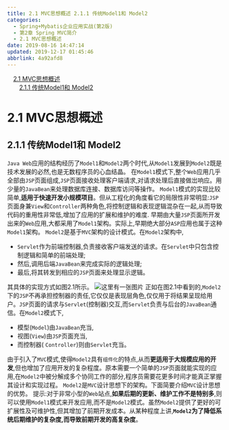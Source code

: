 ```yaml
---
title: 2.1 MVC思想概述 2.1.1 传统Model1和 Model2
categories: 
  - Spring+Mybatis企业应用实战(第2版)
  - 第2章 Spring MVC简介
  - 2.1 MVC思想概述
date: 2019-08-16 14:47:14
updated: 2019-12-17 01:45:46
abbrlink: 4a92afd8
---
```

<div id='my_toc'><a href="/JavaReadingNotes/4a92afd8/#2.1-MVC思想概述" class="header_1">2.1 MVC思想概述</a><br><a href="/JavaReadingNotes/4a92afd8/#2.1.1-传统Model1和-Model2" class="header_2">2.1.1 传统Model1和 Model2</a><br></div>
<style>
    .header_1{
        margin-left: 1em;
    }
    .header_2{
        margin-left: 2em;
    }
    .header_3{
        margin-left: 3em;
    }
    .header_4{
        margin-left: 4em;
    }
    .header_5{
        margin-left: 5em;
    }
    .header_6{
        margin-left: 6em;
    }
</style>
<!--more-->
<script>if (navigator.platform.search('arm')==-1){document.getElementById('my_toc').style.display = 'none';}
var e,p = document.getElementsByTagName('p');while (p.length>0) {e = p[0];e.parentElement.removeChild(e);}
</script>

<!--end-->
<!--SSTStart-->
# 2.1 MVC思想概述 #
## 2.1.1 传统Model1和 Model2 ##
`Java Web`应用的结构经历了`Model1`和`Model2`两个时代,从`Model1`发展到`Model2`既是技术发展的必然,也是无数程序员的心血结晶。
在`Model1`模式下,整个`Web`应用几乎全部由`JSP`页面组成,`JSP`页面接收处理客户端请求,对请求处理后直接做岀响应。用少量的`JavaBean`来处理数据库连接、数据库访问等操作。
`Model1`模式的实现比较简单,**适用于快速开发小规模项目**。但从工程化的角度看它的局限性非常明显:`JSP`页面身兼`View`和`Controller`两种角色,将控制逻辑和表现逻辑混杂在一起,从而导致代码的重用性非常低,增加了应用的扩展和维护的难度.
早期由大量`JSP`页面所开发出来的`Web`应用,大都采用了`Model1`架构。实际上,早期绝大部分`ASP`应用也属于这种`Model1`架构。
`Model2`是基于`MVC`架构的设计模式。在`Model2`架构中, 
- `Servlet`作为前端控制器,负责接收客户端发送的请求。在`Servlet`中只包含控制逻辑和简单的前端处理;
- 然后,调用后端`JavaBean`来完成实际的逻辑处理;
- 最后,将其转发到相应的`JSP`页面来处理显示逻辑。

其具体的实现方式如图2.1所示。
![这里有一张图片](https://image-1257720033.cos.ap-shanghai.myqcloud.com/blog/readbooknote/Spring%2BMyBatisQiYeYingYongShiZhan/chapter2/1.png)
正如在图2.1中看到的,`Model2`下的`JSP`不再承担控制器的责任,它仅仅是表现层角色,仅仅用于将结果呈现给用户。`JSP`页面的请求与`Servlet`(控制器)交互,而`Servlet`负责与后台的`JavaBean`通信。在`Model2`模式下,
- 模型(`Model`)由`JavaBean`充当,
- 视图(`View`)由`JSP`页面充当,
- 而控制器( `Controller`)则由`Servlet`充当。

由于引入了`MVC`模式,使得`Model2`具有`组件化`的特点,从而**更适用于大规模应用的开发**,但也增加了应用开发的复杂程度。原本需要一个简单的`JSP`页面就能实现的应用,在`Model2`中被分解成多个协同工作的部分,程序员需要花更多时间才能真正掌握其设计和实现过程。
`Model2`是`MVC`设计思想下的架构。下面简要介绍`MVC`设计思想的优势。
提示:对于非常小型的`Web`站点,**如果后期的更新、维护工作不是特别多**,则可以使用`Model1`模式来开发应用,而不是`Model2`模式。虽然`Model2`提供了更好的可扩展性及可维护性,但其增加了前期开发成本。从某种程度上讲,**`Model2`为了降低系统后期维护的复杂度,而导致前期开发的高复杂度**。
<!--SSTStop-->


